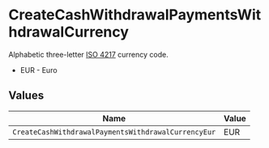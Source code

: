 # CreateCashWithdrawalPaymentsWithdrawalCurrency

Alphabetic three-letter [ISO 4217](https://en.wikipedia.org/wiki/ISO_4217) currency code.
* EUR - Euro


## Values

| Name                                                | Value                                               |
| --------------------------------------------------- | --------------------------------------------------- |
| `CreateCashWithdrawalPaymentsWithdrawalCurrencyEur` | EUR                                                 |
